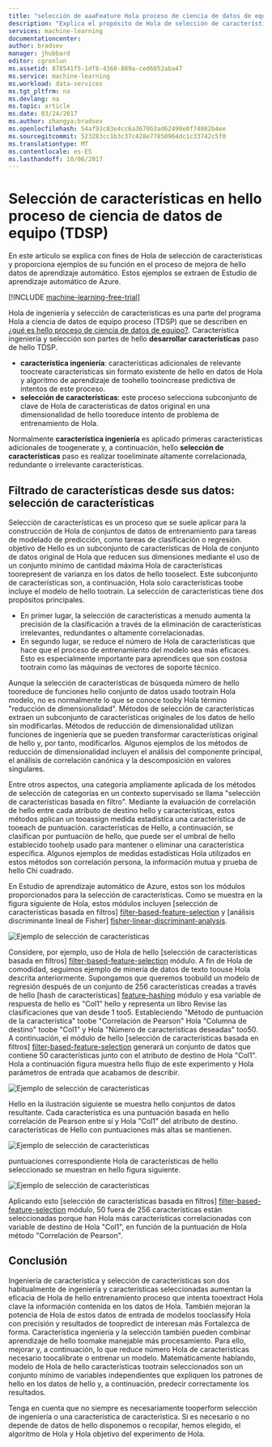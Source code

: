 ```yaml
---
title: "selección de aaaFeature Hola proceso de ciencia de datos de equipo | Documentos de Microsoft"
description: "Explica el propósito de Hola de selección de características y proporciona ejemplos de su función en el proceso de mejora de hello datos de aprendizaje automático."
services: machine-learning
documentationcenter: 
author: bradsev
manager: jhubbard
editor: cgronlun
ms.assetid: 878541f5-1df8-4368-889a-ced6852aba47
ms.service: machine-learning
ms.workload: data-services
ms.tgt_pltfrm: na
ms.devlang: na
ms.topic: article
ms.date: 03/24/2017
ms.author: zhangya;bradsev
ms.openlocfilehash: 54af93c83e4cc6a3670b3ad62490e0f74082b4ee
ms.sourcegitcommit: 523283cc1b3c37c428e77850964dc1c33742c5f0
ms.translationtype: MT
ms.contentlocale: es-ES
ms.lasthandoff: 10/06/2017
---
```

# <a name="feature-selection-in-hello-team-data-science-process-tdsp"></a>Selección de características en hello proceso de ciencia de datos de equipo (TDSP)
En este artículo se explica con fines de Hola de selección de características y proporciona ejemplos de su función en el proceso de mejora de hello datos de aprendizaje automático. Estos ejemplos se extraen de Estudio de aprendizaje automático de Azure. 

[!INCLUDE [machine-learning-free-trial](../../includes/machine-learning-free-trial.md)]

Hola de ingeniería y selección de características es una parte del programa Hola a ciencia de datos de equipo proceso (TDSP) que se describen en [¿qué es hello proceso de ciencia de datos de equipo?](data-science-process-overview.md). Característica ingeniería y selección son partes de hello **desarrollar características** paso de hello TDSP.

* **característica ingeniería**: características adicionales de relevante toocreate características sin formato existente de hello en datos de Hola y algoritmo de aprendizaje de toohello tooincrease predictiva de intentos de este proceso.
* **selección de características**: este proceso selecciona subconjunto de clave de Hola de características de datos original en una dimensionalidad de hello tooreduce intento de problema de entrenamiento de Hola.

Normalmente **característica ingeniería** es aplicado primeras características adicionales de toogenerate y, a continuación, hello **selección de características** paso es realizar tooeliminate altamente correlacionada, redundante o irrelevante características.

## <a name="filtering-features-from-your-data---feature-selection"></a>Filtrado de características desde sus datos: selección de características
Selección de características es un proceso que se suele aplicar para la construcción de Hola de conjuntos de datos de entrenamiento para tareas de modelado de predicción, como tareas de clasificación o regresión. objetivo de Hello es un subconjunto de características de Hola de conjunto de datos original de Hola que reducen sus dimensiones mediante el uso de un conjunto mínimo de cantidad máxima Hola de características toorepresent de varianza en los datos de hello tooselect. Este subconjunto de características son, a continuación, Hola solo características toobe incluye el modelo de hello tootrain. La selección de características tiene dos propósitos principales.

* En primer lugar, la selección de características a menudo aumenta la precisión de la clasificación a través de la eliminación de características irrelevantes, redundantes o altamente correlacionadas.
* En segundo lugar, se reduce el número de Hola de características que hace que el proceso de entrenamiento del modelo sea más eficaces. Esto es especialmente importante para aprendices que son costosa tootrain como las máquinas de vectores de soporte técnico.

Aunque la selección de características de búsqueda número de hello tooreduce de funciones hello conjunto de datos usado tootrain Hola modelo, no es normalmente lo que se conoce tooby Hola término "reducción de dimensionalidad". Métodos de selección de características extraen un subconjunto de características originales de los datos de hello sin modificarlas.  Métodos de reducción de dimensionalidad utilizan funciones de ingeniería que se pueden transformar características original de hello y, por tanto, modificarlos. Algunos ejemplos de los métodos de reducción de dimensionalidad incluyen el análisis del componente principal, el análisis de correlación canónica y la descomposición en valores singulares.

Entre otros aspectos, una categoría ampliamente aplicada de los métodos de selección de categorías en un contexto supervisado se llama "selección de características basada en filtro". Mediante la evaluación de correlación de hello entre cada atributo de destino hello y características, estos métodos aplican un tooassign medida estadística una característica de tooeach de puntuación. características de Hello, a continuación, se clasifican por puntuación de hello, que puede ser el umbral de hello establecido toohelp usado para mantener o eliminar una característica específica. Algunos ejemplos de medidas estadísticas Hola utilizados en estos métodos son correlación persona, la información mutua y prueba de hello Chi cuadrado.

En Estudio de aprendizaje automático de Azure, estos son los módulos proporcionados para la selección de características. Como se muestra en la figura siguiente de Hola, estos módulos incluyen [selección de características basada en filtros] [ filter-based-feature-selection] y [análisis discriminante lineal de Fisher] [ fisher-linear-discriminant-analysis].

![Ejemplo de selección de características](./media/machine-learning-data-science-select-features/feature-Selection.png)

Considere, por ejemplo, uso de Hola de hello [selección de características basada en filtros] [ filter-based-feature-selection] módulo. A fin de Hola de comodidad, seguimos ejemplo de minería de datos de texto toouse Hola descrita anteriormente. Supongamos que queremos toobuild un modelo de regresión después de un conjunto de 256 características creadas a través de hello [hash de características] [ feature-hashing] módulo y esa variable de respuesta de hello es "Col1" hello y representa un libro Revise las clasificaciones que van desde 1 too5. Estableciendo "Método de puntuación de la característica" toobe "Correlación de Pearson" Hola "Columna de destino" toobe "Col1" y Hola "Número de características deseadas" too50. A continuación, el módulo de hello [selección de características basada en filtros] [ filter-based-feature-selection] generará un conjunto de datos que contiene 50 características junto con el atributo de destino de Hola "Col1". Hola a continuación figura muestra hello flujo de este experimento y Hola parámetros de entrada que acabamos de describir.

![Ejemplo de selección de características](./media/machine-learning-data-science-select-features/feature-Selection1.png)

Hello en la ilustración siguiente se muestra hello conjuntos de datos resultante. Cada característica es una puntuación basada en hello correlación de Pearson entre sí y Hola "Col1" del atributo de destino. características de Hello con puntuaciones más altas se mantienen.

![Ejemplo de selección de características](./media/machine-learning-data-science-select-features/feature-Selection2.png)

puntuaciones correspondiente Hola de características de hello seleccionado se muestran en hello figura siguiente.

![Ejemplo de selección de características](./media/machine-learning-data-science-select-features/feature-Selection3.png)

Aplicando esto [selección de características basada en filtros] [ filter-based-feature-selection] módulo, 50 fuera de 256 características están seleccionadas porque han Hola más características correlacionadas con variable de destino de Hola "Col1", en función de la puntuación de Hola método "Correlación de Pearson".

## <a name="conclusion"></a>Conclusión
Ingeniería de característica y selección de características son dos habitualmente de ingeniería y características seleccionadas aumentan la eficacia de Hola de hello entrenamiento proceso que intenta tooextract Hola clave la información contenida en los datos de Hola. También mejoran la potencia de Hola de estos datos de entrada de modelos tooclassify Hola con precisión y resultados de toopredict de interesan más Fortalezca de forma. Característica ingeniería y la selección también pueden combinar aprendizaje de hello toomake manejable más procesamiento. Para ello, mejorar y, a continuación, lo que reduce número Hola de características necesario toocalibrate o entrenar un modelo. Matemáticamente hablando, modelo de Hola de hello características tootrain seleccionados son un conjunto mínimo de variables independientes que expliquen los patrones de hello en los datos de hello y, a continuación, predecir correctamente los resultados.

Tenga en cuenta que no siempre es necesariamente tooperform selección de ingeniería o una característica de característica. Si es necesario o no depende de datos de hello disponemos o recopilar, hemos elegido, el algoritmo de Hola y Hola objetivo del experimento de Hola.

<!-- Module References -->
[feature-hashing]: https://msdn.microsoft.com/library/azure/c9a82660-2d9c-411d-8122-4d9e0b3ce92a/
[filter-based-feature-selection]: https://msdn.microsoft.com/library/azure/918b356b-045c-412b-aa12-94a1d2dad90f/
[fisher-linear-discriminant-analysis]: https://msdn.microsoft.com/library/azure/dcaab0b2-59ca-4bec-bb66-79fd23540080/

